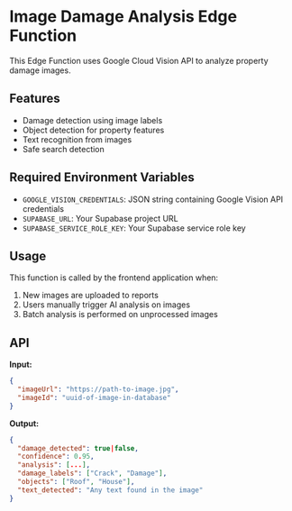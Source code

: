 # Image Damage Analysis Edge Function

This Edge Function uses Google Cloud Vision API to analyze property damage images.

## Features

- Damage detection using image labels
- Object detection for property features
- Text recognition from images
- Safe search detection

## Required Environment Variables

- `GOOGLE_VISION_CREDENTIALS`: JSON string containing Google Vision API credentials
- `SUPABASE_URL`: Your Supabase project URL
- `SUPABASE_SERVICE_ROLE_KEY`: Your Supabase service role key

## Usage

This function is called by the frontend application when:
1. New images are uploaded to reports
2. Users manually trigger AI analysis on images
3. Batch analysis is performed on unprocessed images

## API

**Input:**
```json
{
  "imageUrl": "https://path-to-image.jpg",
  "imageId": "uuid-of-image-in-database"
}
```

**Output:**
```json
{
  "damage_detected": true|false,
  "confidence": 0.95,
  "analysis": [...], 
  "damage_labels": ["Crack", "Damage"],
  "objects": ["Roof", "House"],
  "text_detected": "Any text found in the image"
}
```